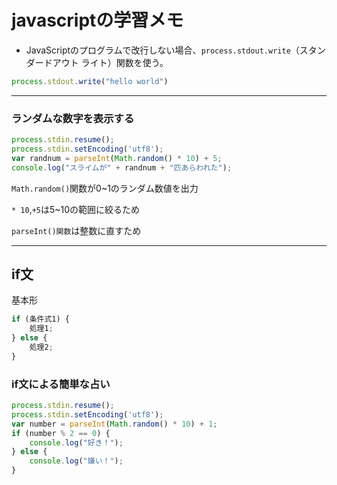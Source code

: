 # javascriptの学習メモ
- JavaScriptのプログラムで改行しない場合、`process.stdout.write`（スタンダードアウト ライト）関数を使う。
```javascript
process.stdout.write("hello world")
```

---
### ランダムな数字を表示する
```javascript
process.stdin.resume();
process.stdin.setEncoding('utf8');
var randnum = parseInt(Math.random() * 10) + 5;
console.log("スライムが" + randnum + "匹あらわれた");
```
`Math.random()`関数が0~1のランダム数値を出力 

`* 10`,`+5`は5~10の範囲に絞るため

`parseInt()関数`は整数に直すため

---

## if文
基本形
```javascript
if (条件式1) {
    処理1;
} else {
    処理2;
}
```
### if文による簡単な占い
```javascript
process.stdin.resume();
process.stdin.setEncoding('utf8');
var number = parseInt(Math.random() * 10) + 1;
if (number % 2 == 0) {
    console.log("好き！");
} else {
    console.log("嫌い！");
}
```